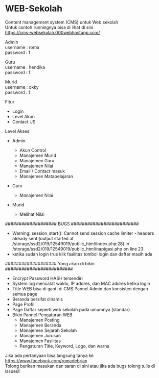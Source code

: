 # WEB-Sekolah
 Content management system (CMS) untuk Web sekolah <br>
 Untuk contoh runningnya bisa di lihat di sini <br>
 https://cms-websekolah.000webhostapp.com/
 
Admin <br>
username	: roma <br>
password	: 1 

Guru <br>
username	: hendika <br>
password	: 1 <br>

Murid <br>
username	: okky <br>
password	: 1 <br>


 Fitur
 - Login
 - Level Akun
 - Contact US
 
 Level Akses
 - Admin
   + Akun Control
   + Manajemen Murid
   + Manajemen Guru
   + Manajemen Nilai
   + Email / Contact masuk  
   + Manajemen Matapelajaran
   
 - Guru
   + Manajemen Nilai
   
 - Murid
   + Melihat Nilai
   
###################  BUGS  #########################
- Warning: session_start(): Cannot send session cache limiter - headers already sent (output started at /storage/ssd2/019/12549019/public_html/index.php:28) in /storage/ssd2/019/12549019/public_html/napigasi.php on line 23
- ketika sudah login trus klik fasilitas tombol login dan daftar masih ada
 
###################  Yang akan di bikin  #########################  
- Encrypt Password HASH tersendiri
- System log mencatat waktu, IP addres, dan MAC addres ketika login
- Title WEB bisa di ganti di CMS Pannel Admin dan konsisten dengan semua page
- Beranda bersifat dinamis
- Page Profil
- Page Daftar seperti web sekolah pada umumnya (standar)
- Bikin Pannel Pengaturan WEB
  + Manajemen Posting
  + Manajemen Beranda
  + Manajemen Sejarah Sekolah
  + Manajemen Jurusan
  + Manajemen Fasilitas
  + Pengaturan Title, Keyword, Logo, dan warna

Jika ada pertanyaan bisa langsung tanya ke https://www.facebook.com/romadebrian <br>
Tolong berikan masukan dan saran di sini atau jika ada bugs tolong tulis di issues!!
